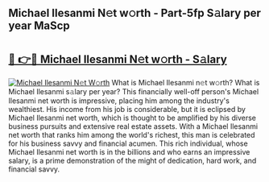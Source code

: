 ## Michael Ilesanmi N𝚎t w𝚘rth - Part-5fp S𝚊lary per year MaScp

# <h2><a href="http://gc0flt6.nevu.top/?p=Michael+Ilesanmi">🔗 👉🔴 Michael Ilesanmi N𝚎t w𝚘rth - S𝚊lary</a></h2>

[![Michael Ilesanmi N𝚎t W𝚘rth](https://i.imgur.com/Oavwk0R.jpeg)](http://gc0flt6.nevu.top/?p=Michael+Ilesanmi)
What is Michael Ilesanmi n𝚎t w𝚘rth? What is Michael Ilesanmi s𝚊lary per year?
This financially well-off person's Michael Ilesanmi net worth is impressive, placing him among the industry's wealthiest. His income from his job is considerable, but it is eclipsed by Michael Ilesanmi net worth, which is thought to be amplified by his diverse business pursuits and extensive real estate assets. With a Michael Ilesanmi net worth that ranks him among the world's richest, this man is celebrated for his business savvy and financial acumen. This rich individual, whose Michael Ilesanmi net worth is in the billions and who earns an impressive salary, is a prime demonstration of the might of dedication, hard work, and financial savvy.
